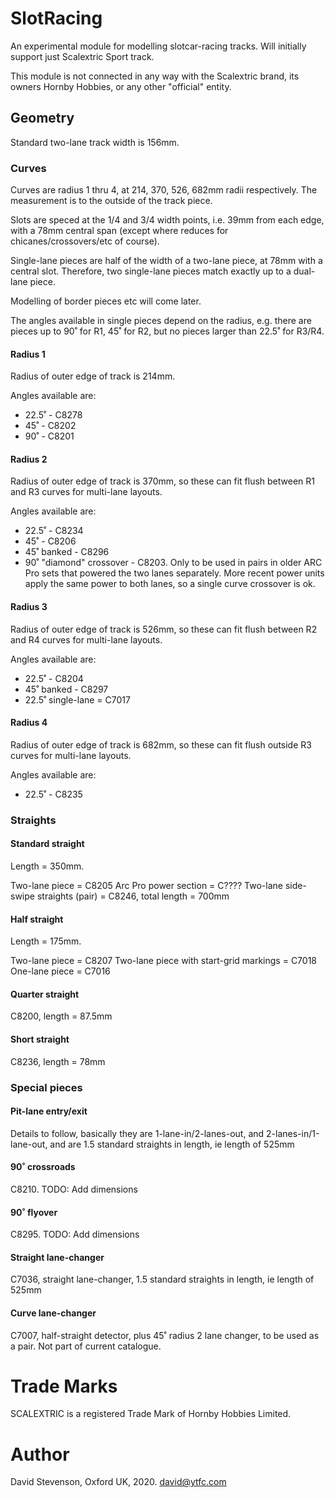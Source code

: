 # SlotRacing

An experimental module for modelling slotcar-racing tracks.  Will initially support just Scalextric Sport track.

This module is not connected in any way with the Scalextric brand, its owners Hornby Hobbies, or any other "official" entity.  

## Geometry

Standard two-lane track width is 156mm.

### Curves

Curves are radius 1 thru 4, at 214, 370, 526, 682mm radii respectively. The measurement is to the outside of the track piece.

Slots are speced at the 1/4 and 3/4 width points, i.e. 39mm from each edge, with a 78mm central span (except where reduces for chicanes/crossovers/etc of course).

Single-lane pieces are half of the width of a two-lane piece, at 78mm with a central slot.  Therefore, two single-lane pieces match exactly up to a dual-lane piece.

Modelling of border pieces etc will come later.

The angles available in single pieces depend on the radius, e.g. there are pieces up to 90˚ for R1, 45˚ for R2, but no pieces larger than 22.5˚ for R3/R4.

#### Radius 1

Radius of outer edge of track is 214mm.

Angles available are:
* 22.5˚ - C8278
* 45˚ - C8202
* 90˚ - C8201

#### Radius 2

Radius of outer edge of track is 370mm, so these can fit flush between R1 and R3 curves for multi-lane layouts.

Angles available are:

* 22.5˚ - C8234
* 45˚ - C8206
* 45˚ banked - C8296
* 90˚ "diamond" crossover - C8203. Only to be used in pairs in older ARC Pro sets that powered the two lanes separately. More recent power units apply the same power to both lanes, so a single curve crossover is ok.

#### Radius 3

Radius of outer edge of track is 526mm, so these can fit flush between R2 and R4 curves for multi-lane layouts.

Angles available are:

* 22.5˚ - C8204
* 45˚ banked - C8297
* 22.5˚ single-lane = C7017


#### Radius 4

Radius of outer edge of track is 682mm, so these can fit flush outside R3 curves for multi-lane layouts.

Angles available are:

* 22.5˚ - C8235

### Straights

#### Standard straight

Length = 350mm.

Two-lane piece = C8205
Arc Pro power section = C????
Two-lane side-swipe straights (pair) = C8246, total length = 700mm

#### Half straight

Length = 175mm.

Two-lane piece = C8207
Two-lane piece with start-grid markings = C7018
One-lane piece = C7016

#### Quarter straight

C8200, length = 87.5mm

#### Short straight

C8236, length = 78mm


### Special pieces

#### Pit-lane entry/exit

Details to follow, basically they are 1-lane-in/2-lanes-out, and 2-lanes-in/1-lane-out, and are 1.5 standard straights in length, ie length of 525mm

#### 90˚ crossroads

C8210. TODO: Add dimensions

#### 90˚ flyover

C8295. TODO: Add dimensions

#### Straight lane-changer

C7036, straight lane-changer, 1.5 standard straights in length, ie length of 525mm

#### Curve lane-changer

C7007, half-straight detector, plus 45˚ radius 2 lane changer, to be used as a pair. Not part of current catalogue.


# Trade Marks

SCALEXTRIC is a registered Trade Mark of Hornby Hobbies Limited.

# Author

David Stevenson, Oxford UK, 2020.
david@ytfc.com
